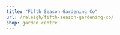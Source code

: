 ```yaml
---
title: "Fifth Season Gardening Co"
url: /raleigh/fifth-season-gardening-co/
shop: garden centre
---
```

